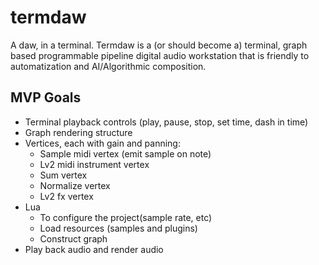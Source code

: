 # termdaw
A daw, in a terminal.
Termdaw is a (or should become a) terminal, graph based programmable pipeline digital audio workstation that is friendly to automatization and AI/Algorithmic composition.

## MVP Goals
- Terminal playback controls (play, pause, stop, set time, dash in time)
- Graph rendering structure
- Vertices, each with gain and panning:
  * Sample midi vertex (emit sample on note)
  * Lv2 midi instrument vertex
  * Sum vertex
  * Normalize vertex
  * Lv2 fx vertex
- Lua
  * To configure the project(sample rate, etc)
  * Load resources (samples and plugins)
  * Construct graph
- Play back audio and render audio
